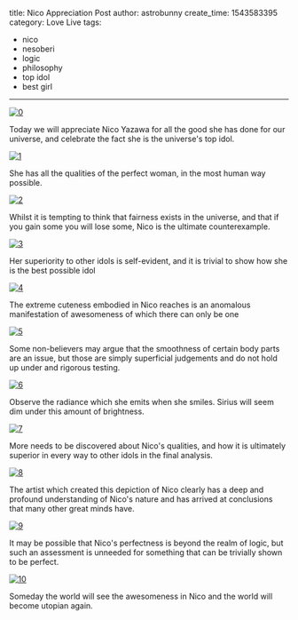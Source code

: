 
title: Nico Appreciation Post
author: astrobunny
create_time: 1543583395
category: Love Live
tags:
- nico
- nesoberi
- logic
- philosophy
- top idol
- best girl

---
 [![0](wp-uploads/2018/11/517847653220876288-med.jpg)](/images/wp-uploads/2018/11/517847653220876288.jpg)

Today we will appreciate Nico Yazawa for all the good she has done for our universe, and celebrate the fact she is the universe's top idol.
<!--more-->

 [![1](wp-uploads/2018/11/517848262938591262-med.jpg)](/images/wp-uploads/2018/11/517848262938591262.jpg)

She has all the qualities of the perfect woman, in the most human way possible.

 [![2](wp-uploads/2018/11/517848469046820864-med.jpg)](/images/wp-uploads/2018/11/517848469046820864.jpg)

Whilst it is tempting to think that fairness exists in the universe, and that if you gain some you will lose some, Nico is the ultimate counterexample.

 [![3](wp-uploads/2018/11/517848795120402436-med.jpg)](/images/wp-uploads/2018/11/517848795120402436.jpg)

Her superiority to other idols is self-evident, and it is trivial to show how she is the best possible idol

 [![4](wp-uploads/2018/11/517849081654149120-med.jpg)](/images/wp-uploads/2018/11/517849081654149120.jpg)

The extreme cuteness embodied in Nico reaches is an anomalous manifestation of awesomeness of which there can only be one

 [![5](wp-uploads/2018/11/517849579635343400-med.jpg)](/images/wp-uploads/2018/11/517849579635343400.jpg)

Some non-believers may argue that the smoothness of certain body parts are an issue, but those are simply superficial judgements and do not hold up under and rigorous testing.

 [![6](wp-uploads/2018/11/517850270131159041-med.jpg)](/images/wp-uploads/2018/11/517850270131159041.jpg)

Observe the radiance which she emits when she smiles. Sirius will seem dim under this amount of brightness.

 [![7](wp-uploads/2018/11/517850840350851083-med.jpg)](/images/wp-uploads/2018/11/517850840350851083.jpg)

More needs to be discovered about Nico's qualities, and how it is ultimately superior in every way to other idols in the final analysis.

 [![8](wp-uploads/2018/11/517851041086308354-med.png)](/images/wp-uploads/2018/11/517851041086308354.png)

The artist which created this depiction of Nico clearly has a deep and profound understanding of Nico's nature and has arrived at conclusions that many other great minds have.

 [![9](wp-uploads/2018/11/517851391780192257-med.png)](/images/wp-uploads/2018/11/517851391780192257.png)

It may be possible that Nico's perfectness is beyond the realm of logic, but such an assessment is unneeded for something that can be trivially shown to be perfect.

 [![10](wp-uploads/2018/11/517851912695971853-med.jpg)](/images/wp-uploads/2018/11/517851912695971853.jpg)

Someday the world will see the awesomeness in Nico and the world will become utopian again.


